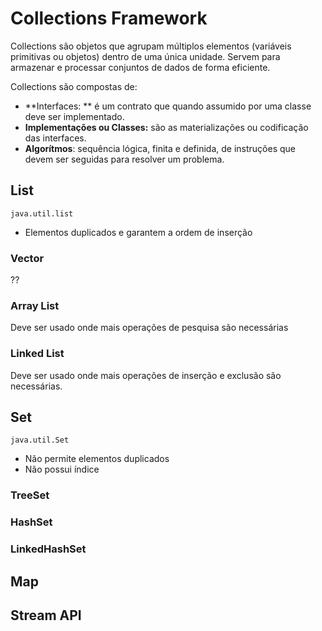 # Collections Framework

Collections são objetos que agrupam múltiplos elementos (variáveis primitivas ou objetos) dentro de uma única unidade. Servem para armazenar e processar conjuntos de dados de forma eficiente.

Collections são compostas de:

- **Interfaces: ** é um contrato que quando assumido por uma classe deve ser implementado.
- **Implementações ou Classes:** são as materializações ou codificação das interfaces.
- **Algorítmos**: sequência lógica, finita e definida, de instruções que devem ser seguidas para resolver um problema.



## List

`java.util.list`

- Elementos duplicados e garantem a ordem de inserção



### Vector

??

### Array List

Deve ser usado onde mais operações de pesquisa são necessárias

### Linked List

Deve ser usado onde mais operações de inserção e exclusão são necessárias.



## Set

`java.util.Set`

- Não permite elementos duplicados
- Não possui índice



### TreeSet



### HashSet



### LinkedHashSet











## Map







## Stream API

